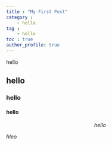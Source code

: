 ```yaml
---
title : "My First Post"
category :
    - hello
tag :
    - hello
toc : true
author_profile: true
---
```


hello

## hello

### hello

#### hello

$$hello$$

$hleo$